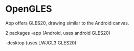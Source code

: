 # OpenGLES

App offers GLES20, drawing similar to the Android canvas. 

2 packages 
-app (Android, uses android GLES20)

-desktop (uses LWJGL3 GLES20)
